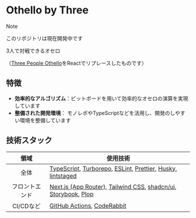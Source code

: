 # Othello by Three

> [!NOTE]
> このリポジトリは現在開発中です

3人で対戦できるオセロ

（[Three People Othello](https://github.com/mtgod03/three-people-othello)をReactでリプレースしたものです）

## 特徴

- **効率的なアルゴリズム**：ビットボードを用いて効率的なオセロの演算を実現しています
- **整備された開発環境**： モノレポやTypeScriptなどを活用し、開発のしやすい環境を整備しています

## 技術スタック

|      領域      | 使用技術                                                                                                                                                                                                                                                      |
| :------------: | ------------------------------------------------------------------------------------------------------------------------------------------------------------------------------------------------------------------------------------------------------------- |
|      全体      | [TypeScript](https://www.typescriptlang.org), [Turborepo](https://turbo.build/repo/docs), [ESLint](https://eslint.org), [Prettier](https://prettier.io), [Husky](https://typicode.github.io/husky/), [lintstaged](https://github.com/lint-staged/lint-staged) |
| フロントエンド | [Next.js (App Router)](https://nextjs.org), [Tailwind CSS](https://tailwindcss.com), [shadcn/ui](https://ui.shadcn.com), [Storybook](https://storybook.js.org), [Plop](https://plopjs.com)                                                                    |
|   CI/CDなど    | [GitHub Actions](https://github.co.jp/features/actions), [CodeRabbit](https://www.coderabbit.ai)                                                                                                                                                              |
